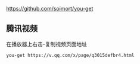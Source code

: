 https://github.com/soimort/you-get

## 腾讯视频
在播放器上右击-复制视频页面地址

```shell
you-get https://v.qq.com/x/page/q3015defbr4.html
```

